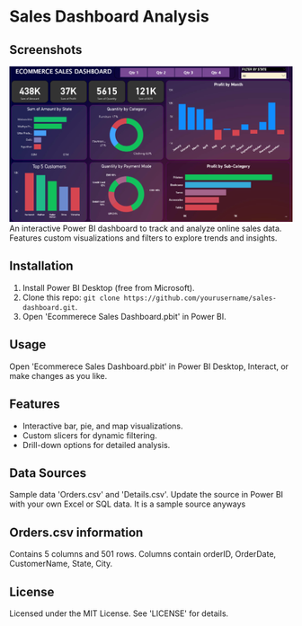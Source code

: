 # Sales Dashboard Analysis
## Screenshots
![Dashboard](Screenshot.png)
An interactive Power BI dashboard to track and analyze online sales data. Features custom visualizations and filters to explore trends and insights.

## Installation
1. Install Power BI Desktop (free from Microsoft).
2. Clone this repo: `git clone https://github.com/yourusername/sales-dashboard.git`.
3. Open 'Ecommerece Sales Dashboard.pbit' in Power BI.

## Usage
Open 'Ecommerece Sales Dashboard.pbit' in Power BI Desktop, Interact, or make changes as you like.

## Features
- Interactive bar, pie, and map visualizations.
- Custom slicers for dynamic filtering.
- Drill-down options for detailed analysis.

## Data Sources
Sample data 'Orders.csv' and 'Details.csv'.  Update the source in Power BI with your own Excel or SQL data. It is a sample source anyways

## Orders.csv information
Contains 5 columns and 501 rows. Columns contain orderID, OrderDate, CustomerName, State, City. 

## License
Licensed under the MIT License. See 'LICENSE' for details.
